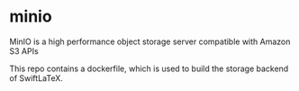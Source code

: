 # minio
MinIO is a high performance object storage server compatible with Amazon S3 APIs

This repo contains a dockerfile, which is used to build the storage backend of SwiftLaTeX.
